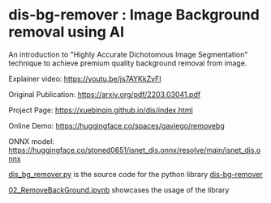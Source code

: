 # dis-bg-remover : Image Background removal using AI

An introduction to "Highly Accurate Dichotomous Image Segmentation" technique to achieve premium quality background removal from image.  

Explainer video: https://youtu.be/js7AYKkZvFI

Original Publication: https://arxiv.org/pdf/2203.03041.pdf

Project Page: https://xuebinqin.github.io/dis/index.html

Online Demo: https://huggingface.co/spaces/gaviego/removebg

ONNX model: https://huggingface.co/stoned0651/isnet_dis.onnx/resolve/main/isnet_dis.onnx

[dis_bg_remover.py](https://github.com/gaurav0651/dis-bg-remover/blob/main/dis_bg_remover.py) is the source code for the python library [dis-bg-remover](https://pypi.org/project/dis-bg-remover/)

[02_RemoveBackGround.ipynb](https://github.com/gaurav0651/dis-bg-remover/blob/main/02_RemoveBackGround.ipynb) showcases the usage of the library
